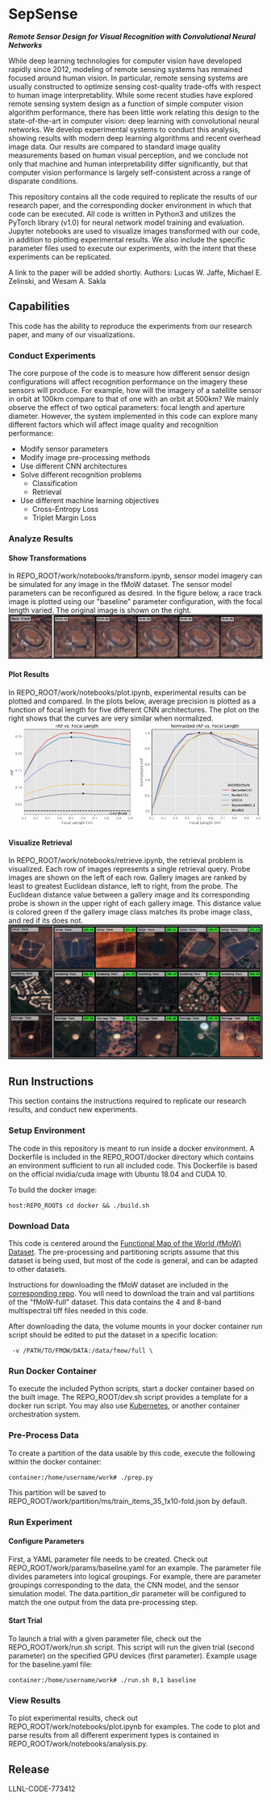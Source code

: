 # SepSense
_**Remote Sensor Design for Visual Recognition with Convolutional Neural Networks**_

While deep learning technologies for computer vision have developed rapidly since 2012, modeling of remote sensing systems has remained focused around human vision. In particular, remote sensing systems are usually constructed to optimize sensing cost-quality trade-offs with respect to human image interpretability. While some recent studies have explored remote sensing system design as a function of simple computer vision algorithm performance, there has been little work relating this design to the state-of-the-art in computer vision: deep learning with convolutional neural networks. We develop experimental systems to conduct this analysis, showing results with modern deep learning algorithms and recent overhead image data. Our results are compared to standard image quality measurements based on human visual perception, and we conclude not only that machine and human interpretability differ significantly, but that computer vision performance is largely self-consistent across a range of disparate conditions.

This repository contains all the code required to replicate the results of our research paper, and the corresponding docker environment in which that code can be executed. All code is written in Python3 and utilizes the PyTorch library (v1.0) for neural network model training and evaluation. Jupyter notebooks are used to visualize images transformed with our code, in addition to plotting experimental results. We also include the specific parameter files used to execute our experiments, with the intent that these experiments can be replicated.

A link to the paper will be added shortly. Authors: Lucas W. Jaffe, Michael E. Zelinski, and Wesam A. Sakla

## Capabilities
This code has the ability to reproduce the experiments from our research paper, and many of our visualizations.

### Conduct Experiments
The core purpose of the code is to measure how different sensor design configurations will affect recognition performance on the imagery these sensors will produce. For example, how will the imagery of a satellite sensor in orbit at 100km compare to that of one with an orbit at 500km? We mainly observe the effect of two optical parameters: focal length and aperture diameter. However, the system implemented in this code can explore many different factors which will affect image quality and recognition performance:
- Modify sensor parameters
- Modify image pre-processing methods
- Use different CNN architectures
- Solve different recognition problems
    - Classification
    - Retrieval
- Use different machine learning objectives
    - Cross-Entropy Loss
    - Triplet Margin Loss

### Analyze Results

#### Show Transformations
In REPO_ROOT/work/notebooks/transform.ipynb, sensor model imagery can be simulated for any image in the fMoW dataset. The sensor model parameters can be reconfigured as desired. In the figure below, a race track image is plotted using our "baseline" parameter configuration, with the focal length varied. The original image is shown on the right.
![Alt](./.md/transform.png "caption")

#### Plot Results
In REPO_ROOT/work/notebooks/plot.ipynb, experimental results can be plotted and compared. In the plots below, average precision is plotted as a function of focal length for five different CNN architectures. The plot on the right shows that the curves are very similar when normalized.
![Alt](./.md/plot.png "caption")

#### Visualize Retrieval
In REPO_ROOT/work/notebooks/retrieve.ipynb, the retrieval problem is visualized. Each row of images represents a
single retrieval query. Probe images are shown on the left of each row. Gallery images are ranked by least to greatest Euclidean
distance, left to right, from the probe. The Euclidean distance value between a gallery image and its corresponding probe is shown in the upper right of each gallery image. This distance value is colored green if the gallery image class matches its probe image class, and red if its does not.
![Alt](./.md/retrieval.png "caption")

## Run Instructions
This section contains the instructions required to replicate our research results, and conduct new experiments.

### Setup Environment
The code in this repository is meant to run inside a docker environment. A Dockerfile is included in the REPO_ROOT/docker directory which contains an environment sufficient to run all included code. This Dockerfile is based on the official nvidia/cuda image with Ubuntu 18.04 and CUDA 10.

To build the docker image:
```
host:REPO_ROOT$ cd docker && ./build.sh
```
### Download Data
This code is centered around the [Functional Map of the World (fMoW) Dataset](https://github.com/fMoW/dataset). The pre-processing and partitioning scripts assume that this dataset is being used, but most of the code is general, and can be adapted to other datasets.

Instructions for downloading the fMoW dataset are included in the [corresponding repo](https://github.com/fMoW/dataset). You will need to download the train and val partitions of the "fMoW-full" dataset. This data contains the 4 and 8-band multispectral tiff files needed in this code.

After downloading the data, the volume mounts in your docker container run script should be edited to put the dataset in a specific location:
```
 -v /PATH/TO/FMOW/DATA:/data/fmow/full \
```

### Run Docker Container
To execute the included Python scripts, start a docker container based on the built image. The REPO_ROOT/dev.sh script provides a template for a docker run script. You may also use [Kubernetes](https://kubernetes.io/), or another container orchestration system.

### Pre-Process Data
To create a partition of the data usable by this code, execute the following within the docker container:
```
container:/home/username/work# ./prep.py
```
This partition will be saved to REPO_ROOT/work/partition/ms/train_items_35_1x10-fold.json by default.

### Run Experiment

#### Configure Parameters
First, a YAML parameter file needs to be created. Check out REPO_ROOT/work/params/baseline.yaml for an example. The parameter file divides parameters into logical groupings. For example, there are parameter groupings corresponding to the data, the CNN model, and the sensor simulation model. The data.partition_dir parameter will be configured to match the one output from the data pre-processing step.

#### Start Trial
To launch a trial with a given parameter file, check out the REPO_ROOT/work/run.sh script. This script will run the given trial (second parameter) on the specified GPU devices (first parameter). Example usage for the baseline.yaml file:
```
container:/home/username/work# ./run.sh 0,1 baseline
```

### View Results
To plot experimental results, check out REPO_ROOT/work/notebooks/plot.ipynb for examples. The code to plot and parse results from all different experiment types is contained in REPO_ROOT/work/notebooks/analysis.py.

## Release
LLNL-CODE-773412
